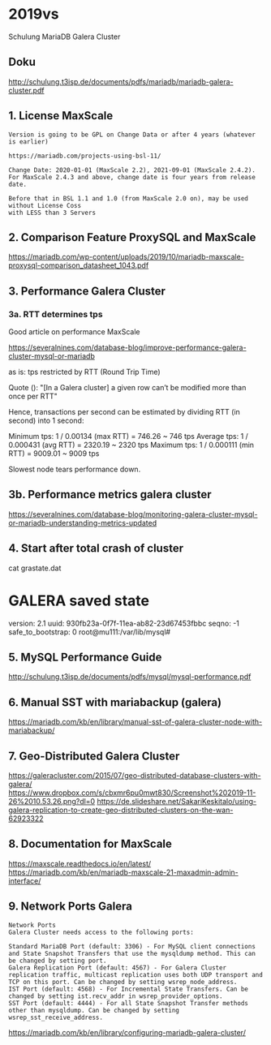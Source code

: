 # 2019vs
Schulung MariaDB Galera Cluster 

## Doku 

http://schulung.t3isp.de/documents/pdfs/mariadb/mariadb-galera-cluster.pdf

## 1. License MaxScale 

```
Version is going to be GPL on Change Data or after 4 years (whatever is earlier) 

https://mariadb.com/projects-using-bsl-11/

Change Date: 2020-01-01 (MaxScale 2.2), 2021-09-01 (MaxScale 2.4.2). For MaxScale 2.4.3 and above, change date is four years from release date.

Before that in BSL 1.1 and 1.0 (from MaxScale 2.0 on), may be used without License Coss
with LESS than 3 Servers 
```

## 2. Comparison Feature ProxySQL and MaxScale 

https://mariadb.com/wp-content/uploads/2019/10/mariadb-maxscale-proxysql-comparison_datasheet_1043.pdf


## 3. Performance Galera Cluster  

### 3a. RTT determines tps 

Good article on performance MaxScale 

https://severalnines.com/database-blog/improve-performance-galera-cluster-mysql-or-mariadb

as is:
tps restricted by RTT (Round Trip Time)

Quote ():
"[In a Galera cluster] a given row can’t be modified more than once per RTT"

Hence, transactions per second can be estimated by dividing RTT (in second) into 1 second:

Minimum tps: 1 / 0.00134 (max RTT) = 746.26 ~ 746 tps
Average tps: 1 / 0.000431 (avg RTT) = 2320.19 ~ 2320 tps
Maximum tps: 1 / 0.000111 (min RTT) = 9009.01 ~ 9009 tps

Slowest node tears performance down. 

## 3b. Performance metrics galera cluster 

https://severalnines.com/database-blog/monitoring-galera-cluster-mysql-or-mariadb-understanding-metrics-updated

## 4. Start after total crash of cluster 
cat grastate.dat 
# GALERA saved state
version: 2.1
uuid:    930fb23a-0f7f-11ea-ab82-23d67453fbbc
seqno:   -1
safe_to_bootstrap: 0
root@mu111:/var/lib/mysql# 

## 5. MySQL Performance Guide

http://schulung.t3isp.de/documents/pdfs/mysql/mysql-performance.pdf

## 6. Manual SST with mariabackup (galera) 

https://mariadb.com/kb/en/library/manual-sst-of-galera-cluster-node-with-mariabackup/

## 7. Geo-Distributed Galera Cluster

https://galeracluster.com/2015/07/geo-distributed-database-clusters-with-galera/
https://www.dropbox.com/s/cbxmr6pu0mwt830/Screenshot%202019-11-26%2010.53.26.png?dl=0
https://de.slideshare.net/SakariKeskitalo/using-galera-replication-to-create-geo-distributed-clusters-on-the-wan-62923322

## 8. Documentation for MaxScale 
https://maxscale.readthedocs.io/en/latest/
https://mariadb.com/kb/en/mariadb-maxscale-21-maxadmin-admin-interface/

## 9. Network Ports Galera

```
Network Ports
Galera Cluster needs access to the following ports:

Standard MariaDB Port (default: 3306) - For MySQL client connections and State Snapshot Transfers that use the mysqldump method. This can be changed by setting port.
Galera Replication Port (default: 4567) - For Galera Cluster replication traffic, multicast replication uses both UDP transport and TCP on this port. Can be changed by setting wsrep_node_address.
IST Port (default: 4568) - For Incremental State Transfers. Can be changed by setting ist.recv_addr in wsrep_provider_options.
SST Port (default: 4444) - For all State Snapshot Transfer methods other than mysqldump. Can be changed by setting wsrep_sst_receive_address.
```
https://mariadb.com/kb/en/library/configuring-mariadb-galera-cluster/

